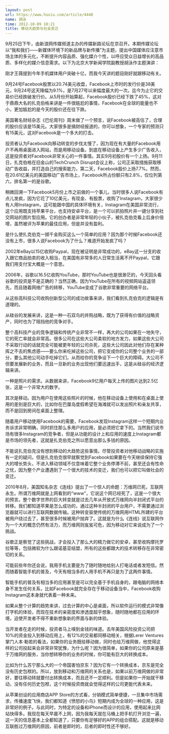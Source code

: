 ```yaml
---
layout: post
url: https://www.huxiu.com/article/4448
name: 胡泳
time: 2012-10-09 10:21
title: 移动大趋势与社会变迁
---
```

9月25日下午，由新浪网传媒频道主办的传媒新路论坛在京召开。本期传媒论坛以“我和我们——新媒体环境下的新品牌与新传播”为主题，提出中国媒体应注意市场主体的多元化，不断提升内容品质、强化媒介个性，以呼应受众日益增长的高品质、多样化的媒介信息需求。以下为北京大学新闻学院副教授胡泳作主题演讲：

刚才王薇提到今年手机媒体用户突破十亿，而我今天讲的题目刚好就跟移动有关。

9月24号Facebook股票以20.74美元收盘，Facebook上市时的发行价是38美元，9月24号这天降幅为9.1%，是7月27号以来幅度最大的一次。迄今为止它的交易价已经跌破发行价。从5月份开始算起，Facebook股价已经下跌了45%，这对于鼎鼎大名的扎克伯格来讲是一件很尴尬的事情，Facebook在全球的能量也不小，更加尴尬的是今天的股价还在往下跌。

美国著名财经杂志《巴伦周刊》周末做了一个预言，说Facebook被高估了，合理的股价应该是15美元。大家很多是搞财经报道的，你可以想象，一个专家的预测只有15美元，这对Facebook是一个多大的打击。

投资者认为Facebook向移动转变的步伐太慢了，因为现在有大量的Facebook用户不再用桌面进入网站，而是用移动设备。到底在移动设备上产生多少广告收入，这是投资者对Facebook非常关心的一件事情。其实9月初股价有一个上扬。9月11日，扎克伯格在旧金山的TechCrunch Disrupt会议上称，公司正采取措施获取移动广告收益，并打造自己的搜索能力，第二天，Facebook股价上扬7.7%。然而，在20.61亿美元的美国移动广告市场上，Facebook所占份额只有2.8%，仅位列第六，排名第一的是谷歌。

稍微回溯一下Facebook5月份上市之前做的一个事儿，当时很多人说Facebook有点儿发疯，因为它花了10亿美元，有现金、有股票，收购了Instagram，大家很少有人用Instagram，这可能跟中国的具体环境有关，Instagram在美国非常流行，这个应用既支持苹果平台，也支持安卓平台，是一个可以抓拍照片并一键分享到社交网站的图片型应用。它的创办者是非常年轻的小伙子，被扎克伯克看上后身价倍增，虽然被评为苹果的最佳应用，但是并没有盈利。

是什么使扎克伯克一掷千金购买这么一个简单的应用？因为那个时候Facebook还没有上市，很多人说Facebook为了什么？难道开始发疯了吗？

2002年eBay以15亿收购Paypal，现在被证明是非常成功的，eBay这一分支的收入跟它商品拍卖的收入相当，在美国有非常多的人日常生活离不开Paypal，它跟我们用支付宝大概是一个意思。

2006年，谷歌以16.5亿收购YouTube，那时YouTube也是很渺茫的，今天回头看谷歌的投资是不是正确的？当然正确，因为YouTube在所有的视频网站遥遥领先，而且随着网络广告的转移，YouTube变成了谷歌非常重要的网络平台。

从这些高科技公司收购创新型公司的成功故事来讲，我们看到扎克伯克的逻辑是有道理的。

从硅谷的发展来讲，这是一种一石双鸟的并购战略，既为了获得有价值的战略资产，同时也为了阻挡他的竞争对手。

整个高科技产业的竞争逻辑和传统产业非常不一样，再大的公司如果在一地失守，它的死亡率就会非常高。很多公司在这些大公司柔软的地方发力，如果这些大公司不采取行动的话就完全可能被更年轻的公司杀死，这些大公司因此对他们存在某种挥之不去的焦虑感——要么你来吃掉这些公司，把它变成你的公司整个业务的一部分，要么其他公司动手吃掉它们，从而给你的竞争设下一个巨大的障碍。大公司不但要发展新的业务，而且一旦新的业务出现他们要迅速出手，这是从硅谷的经济逻辑来讲。

一种是照片的需求。从数据来讲，Facebook9亿用户每天上传的图片达到2.5亿张，这是一个非常大的数字。

其次是移动。因为用户在使用这些照片的时候，他在移动设备上使用和在桌面上使用的差别是巨大的，比如你在巴厘岛度假希望在海滩就可以发出照片和亲友共享，而不是回到房间在桌面上整理。

随着用户移动使用Facebook的需要，Facebook发现Instagram这样一个短期内业务诉求非常明确，同时抓住那么多用户的应用，是必须把它拿下的。当然我们说市场有很多Instagram的竞争者，但是从功能的设计上和应用的速度上Instagram都是市场的领先者，这就是扎克伯克之所以愿意出那么多钱的原因。

不能说扎克伯克没有想到移动的大趋势这些事情。尽管投资者对他移动战略的实施有一定的疑问，但是扎克伯克很早就察觉到Facebook如果要在今天继续保持它强大的增长势头，不进入移动领域不仅意味着它整个业务停滞不前，甚至还会有性命之忧，因为整个产业遭遇到了一个很大的技术的变迁，我们也可以把它叫做社会的变迁。

2010年8月，美国知名杂志《连线》提出了一个惊人的命题：万维网已死，互联网永生。所谓万维网就是上网看到的“www”，它说这个网已经死了，这是一个很大的预言。整个数字世界的巨大转变就是过去几年从开放式万维网向半封闭式平台的转移。我们都知道苹果是怎么成功的，通过这种半封闭的平台用户，不需要通过浏览器就可以进行互联网数据传输。这种转变驱使传统的万维网用HTML所建的平台被用户绕过去了，甚至很多时候被用户抛弃了。这就是为什么《连线》说互联网作为一个大的概念仍然有活力，而万维网则岌岌可危，因为移动对它来说成为了一个挑战。

谷歌正是察觉了这些挑战，才会投入了那么大的精力做它的安卓，甚至收购摩托罗拉等等，包括微软为什么跟诺基亚结盟，所有的这些都跟大的技术转移存在非常密切的关系。

可能前些年你还会说，我用手机主要是为了随时随地给别人打电话或者发短信。然而随着智能手机的普及，今天有相当多的人用手机不再只是为了这两件事情。

智能手机的普及有相当多的应用甚至是可以完全基于手机自身的，跟电脑的网络本身不发生任何关系，比如Facebook就完全存在于移动设备当中，Facebook收购Instagram这本身就代表着一种未来。

如果从整个计算的趋势来讲，过去计算的中心是桌面，所以软件运行的模式非常像打字机的体验，而现在技术的亲密度和渗透度超乎想象，随时随地都在应用的环境，迫使开发者不得不重新想象新的界面与新的体验。

当开发者在走的时候，投资者马上嗅到金钱的味道。去年美国风险投资公司把10%的资金投入到移动应用上，有12%的交易都同移动相关，根据Lerer Ventures掌门人本·勒若的看法，如果你的业务既给移动做，同时也给万维网做，他觉得这样的公司投起来会非常非常犹豫，为什么呢？因为很简单，如果你的公司原来是基于万维网的服务，当你想转移你的业务的时候，你可能有巨大的转换成本。

比如为什么苏宁那么大的一个帝国害怕京东？因为它有一个转换成本，京东是完全没有历史包袱的。所以，放到移动和万维网的关系也是，如果以前万维网做的非常好，要往移动转就要付出转换成本，而且还不一定顺利。但是如果你一开始就干移动，没有任何历史包袱，这个时候投资商就会觉得这样的公司更能代表未来。

从苹果创设的应用商店APP Store的方式看，分销模式简单便捷，一旦集中市场需求，传播速度飞快，我们都知道《愤怒的小鸟》短期内成为全球的一种应用，这是非常好的例子。与此同时，为特定的设备和iPhone而设计的应用，使用起来比网站快得多。我现在每天早晨不上网，因为我每天就在马桶上把手机打开浏览一遍，这一天的信息基本上全都知道了，只要你有足够好的APP的组合搭配。这就是移动互联胜过万维网的原因，前者是即时的，后者的即时性还不够好。

